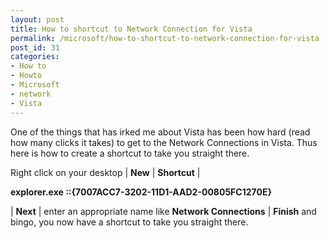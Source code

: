 ```yaml
---
layout: post
title: How to shortcut to Network Connection for Vista
permalink: /microsoft/how-to-shortcut-to-network-connection-for-vista
post_id: 31
categories:
- How to
- Howto
- Microsoft
- network
- Vista
---
```


One of the things that has irked me about Vista has been how hard (read how many clicks it takes) to get to the Network Connections in Vista. Thus here is how to create a shortcut to take you straight there.

Right click on your desktop |
**New**
|
**Shortcut**
|

**explorer.exe ::{7007ACC7-3202-11D1-AAD2-00805FC1270E}**

 |
**Next**
| enter an appropriate name like
**Network Connections**
 |
**Finish**
and bingo, you now have a shortcut to take you straight there.
